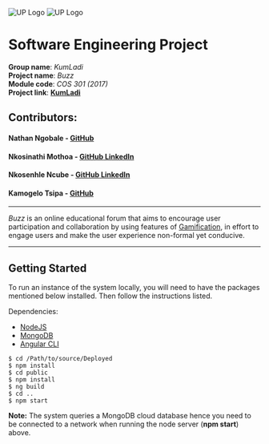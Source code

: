 ![UP Logo](http://i.imgur.com/nHojHc3.jpg)
![UP Logo](http://i.imgur.com/QAIRtGX.png)

# Software Engineering Project

**Group name**: *KumLadi*<br>
**Project name**: *Buzz*<br>
**Module code**: *COS 301 (2017)*<br>
**Project link**: <strong><a href="http://kumladi.herokuapp.com" target="_">KumLadi</a></strong>
## Contributors:

#### Nathan Ngobale - <a href= "https://github.com/JON-Nathan" target="_blank">**GitHub**</a>

#### Nkosinathi Mothoa - <a href= "https://github.com/Nathi360" target="_blank">**GitHub**</a><a href="https://linkedin.com/in/nmothoa" > **LinkedIn**</a>

#### Nkosenhle Ncube - <a href= "https://github.com/niknak1532" target="_blank">**GitHub**</a><a href="https://www.linkedin.com/in/nkosenhlencube" > **LinkedIn**</a>

#### Kamogelo Tsipa - <a href= "https://github.com/KamoKG" target="_blank">**GitHub**</a>
---

*Buzz* is an online educational forum that aims to encourage user participation and collaboration by using features of [Gamification](https://en.wikipedia.org/wiki/Gamification), in effort to engage users and make the user experience non-formal yet conducive. 

---

## Getting Started

To run an instance of the system locally, you will need to have the packages mentioned below installed.
Then follow the instructions listed.

Dependencies:

  * [NodeJS](https://nodejs.org/en/download/package-manager/)
  * [MongoDB](https://docs.mongodb.com/manual/installation/)
  * [Angular CLI](https://cli.angular.io/)

```
$ cd /Path/to/source/Deployed
$ npm install
$ cd public
$ npm install
$ ng build
$ cd ..
$ npm start
```

**Note:** The system queries a MongoDB cloud database hence you need to be connected to a network when running the node server (**npm start**) above.
